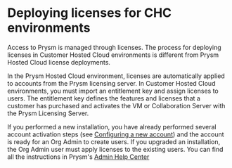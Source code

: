 ﻿---
sidebar_position: 6
---
# **Deploying licenses for CHC environments**
Access to Prysm is managed through licenses. The process for deploying licenses in Customer Hosted Cloud environments is different from Prysm Hosted Cloud license deployments.

In the Prysm Hosted Cloud environment, licenses are automatically applied to accounts from the Prysm licensing server. In Customer Hosted Cloud environments, you must import an entitlement key and assign licenses to users. The entitlement key defines the features and licenses that a customer has purchased and activates the VM or Collaboration Server with the Prysm Licensing Server.

If you performed a new installation, you have already performed several account activation steps (see [Configuring a new account](006CHCConfigureNewAcct.htm)) and the account is ready for an Org Admin to create users. If you upgraded an installation, the Org Admin user must apply licenses to the existing users. You can find all the instructions in Prysm's [Admin Help Center](https://help.prysm.com/admin/Default.htm)


